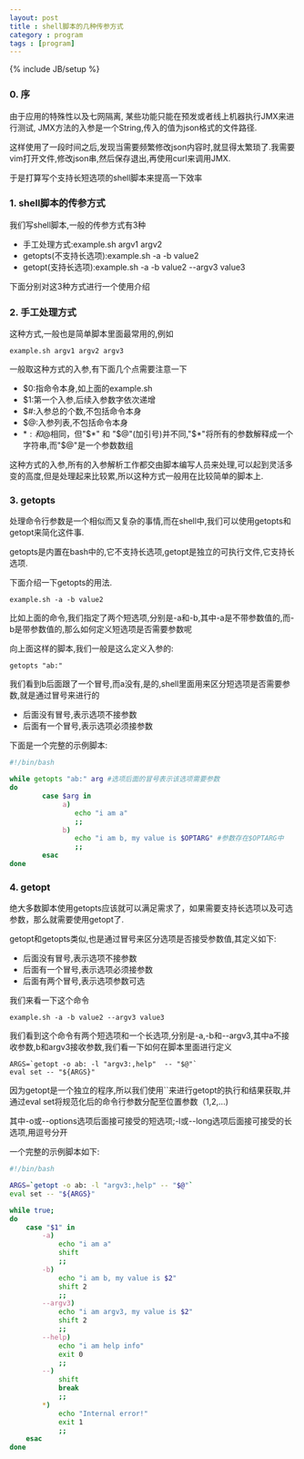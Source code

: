 ```yaml
---
layout: post
title : shell脚本的几种传参方式
category : program
tags : [program]
---
```

{% include JB/setup %}

### 0. 序

由于应用的特殊性以及七网隔离, 某些功能只能在预发或者线上机器执行JMX来进行测试, JMX方法的入参是一个String,传入的值为json格式的文件路径.

这样使用了一段时间之后,发现当需要频繁修改json内容时,就显得太繁琐了.我需要vim打开文件,修改json串,然后保存退出,再使用curl来调用JMX.

于是打算写个支持长短选项的shell脚本来提高一下效率

### 1. shell脚本的传参方式

我们写shell脚本,一般的传参方式有3种

* 手工处理方式:example.sh argv1 argv2
* getopts(不支持长选项):example.sh -a  -b value2 
* getopt(支持长选项):example.sh -a -b value2 --argv3 value3 

下面分别对这3种方式进行一个使用介绍

### 2. 手工处理方式

这种方式,一般也是简单脚本里面最常用的,例如

    example.sh argv1 argv2 argv3

一般取这种方式的入参,有下面几个点需要注意一下

* $0:指命令本身,如上面的example.sh
* $1:第一个入参,后续入参数字依次递增
* $#:入参总的个数,不包括命令本身
* $@:入参列表,不包括命令本身
* $* :和$@相同，但"$*" 和 "$@"(加引号)并不同,"$*"将所有的参数解释成一个字符串,而"$@"是一个参数数组

这种方式的入参,所有的入参解析工作都交由脚本编写人员来处理,可以起到灵活多变的高度,但是处理起来比较累,所以这种方式一般用在比较简单的脚本上.

### 3. getopts

处理命令行参数是一个相似而又复杂的事情,而在shell中,我们可以使用getopts和getopt来简化这件事.

getopts是内置在bash中的,它不支持长选项,getopt是独立的可执行文件,它支持长选项.

下面介绍一下getopts的用法.

    example.sh -a -b value2

比如上面的命令,我们指定了两个短选项,分别是-a和-b,其中-a是不带参数值的,而-b是带参数值的,那么如何定义短选项是否需要参数呢

向上面这样的脚本,我们一般是这么定义入参的:

    getopts "ab:"

我们看到b后面跟了一个冒号,而a没有,是的,shell里面用来区分短选项是否需要参数,就是通过冒号来进行的

* 后面没有冒号,表示选项不接参数
* 后面有一个冒号,表示选项必须接参数

下面是一个完整的示例脚本:

```bash
#!/bin/bash

while getopts "ab:" arg #选项后面的冒号表示该选项需要参数
do
        case $arg in
             a)
                echo "i am a"
                ;;
             b)
                echo "i am b, my value is $OPTARG" #参数存在$OPTARG中
                ;;
        esac
done
```

### 4. getopt

绝大多数脚本使用getopts应该就可以满足需求了，如果需要支持长选项以及可选参数，那么就需要使用getopt了.

getopt和getopts类似,也是通过冒号来区分选项是否接受参数值,其定义如下:

* 后面没有冒号,表示选项不接参数
* 后面有一个冒号,表示选项必须接参数
* 后面有两个冒号,表示选项参数可选

我们来看一下这个命令

    example.sh -a -b value2 --argv3 value3

我们看到这个命令有两个短选项和一个长选项,分别是-a,-b和--argv3,其中a不接收参数,b和argv3接收参数,我们看一下如何在脚本里面进行定义

    ARGS=`getopt -o ab: -l "argv3:,help"  -- "$@"`
    eval set -- "${ARGS}"

因为getopt是一个独立的程序,所以我们使用``来进行getopt的执行和结果获取,并通过eval set将规范化后的命令行参数分配至位置参数（$1,$2,...)

其中-o或--options选项后面接可接受的短选项;-l或--long选项后面接可接受的长选项,用逗号分开

一个完整的示例脚本如下:

```bash
#!/bin/bash

ARGS=`getopt -o ab: -l "argv3:,help" -- "$@"`
eval set -- "${ARGS}"

while true;
do
    case "$1" in
        -a) 
            echo "i am a"
            shift
            ;;
        -b) 
            echo "i am b, my value is $2" 
            shift 2
            ;;
        --argv3)
            echo "i am argv3, my value is $2"
            shift 2
            ;;
        --help)
            echo "i am help info"
            exit 0
            ;;
        --)
            shift
            break
            ;;
        *)
            echo "Internal error!"
            exit 1
            ;;
    esac
done
```